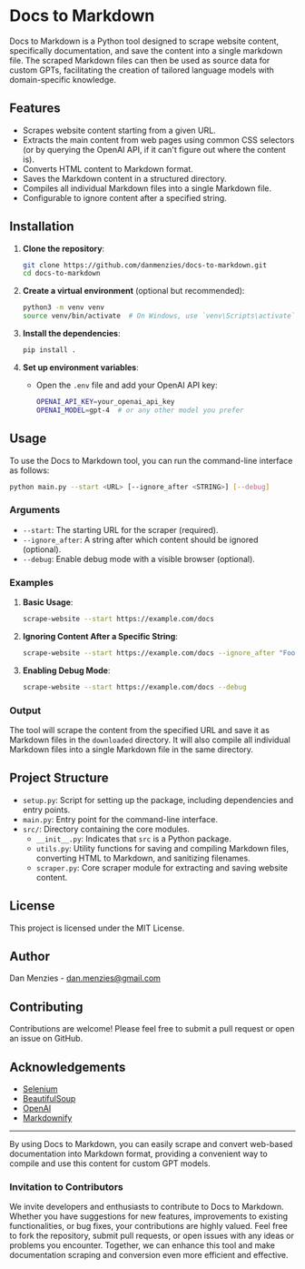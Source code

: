 # Docs to Markdown

Docs to Markdown is a Python tool designed to scrape website content, specifically documentation, and save the content into a single markdown file. The scraped Markdown files can then be used as source data for custom GPTs, facilitating the creation of tailored language models with domain-specific knowledge.

## Features

- Scrapes website content starting from a given URL.
- Extracts the main content from web pages using common CSS selectors (or by querying the OpenAI API, if it can't figure out where the content is).
- Converts HTML content to Markdown format.
- Saves the Markdown content in a structured directory.
- Compiles all individual Markdown files into a single Markdown file.
- Configurable to ignore content after a specified string.

## Installation

1. **Clone the repository**:
   ```bash
   git clone https://github.com/danmenzies/docs-to-markdown.git
   cd docs-to-markdown
   ```

2. **Create a virtual environment** (optional but recommended):
   ```bash
   python3 -m venv venv
   source venv/bin/activate  # On Windows, use `venv\Scripts\activate`
   ```

3. **Install the dependencies**:
   ```bash
   pip install .
   ```

4. **Set up environment variables**:
   - Open the `.env` file and add your OpenAI API key:
     ```bash
     OPENAI_API_KEY=your_openai_api_key
     OPENAI_MODEL=gpt-4  # or any other model you prefer
     ```

## Usage

To use the Docs to Markdown tool, you can run the command-line interface as follows:

```bash
python main.py --start <URL> [--ignore_after <STRING>] [--debug]
```

### Arguments

- `--start`: The starting URL for the scraper (required).
- `--ignore_after`: A string after which content should be ignored (optional).
- `--debug`: Enable debug mode with a visible browser (optional).

### Examples

1. **Basic Usage**:
   ```bash
   scrape-website --start https://example.com/docs
   ```

2. **Ignoring Content After a Specific String**:
   ```bash
   scrape-website --start https://example.com/docs --ignore_after "Footer"
   ```

3. **Enabling Debug Mode**:
   ```bash
   scrape-website --start https://example.com/docs --debug
   ```

### Output

The tool will scrape the content from the specified URL and save it as Markdown files in the `downloaded` directory. It will also compile all individual Markdown files into a single Markdown file in the same directory.

## Project Structure

- `setup.py`: Script for setting up the package, including dependencies and entry points.
- `main.py`: Entry point for the command-line interface.
- `src/`: Directory containing the core modules.
  - `__init__.py`: Indicates that `src` is a Python package.
  - `utils.py`: Utility functions for saving and compiling Markdown files, converting HTML to Markdown, and sanitizing filenames.
  - `scraper.py`: Core scraper module for extracting and saving website content.

## License

This project is licensed under the MIT License.

## Author

Dan Menzies - [dan.menzies@gmail.com](mailto:dan.menzies@gmail.com)

## Contributing

Contributions are welcome! Please feel free to submit a pull request or open an issue on GitHub.

## Acknowledgements

- [Selenium](https://www.selenium.dev/)
- [BeautifulSoup](https://www.crummy.com/software/BeautifulSoup/)
- [OpenAI](https://www.openai.com/)
- [Markdownify](https://pypi.org/project/markdownify/)

---

By using Docs to Markdown, you can easily scrape and convert web-based documentation into Markdown format, providing a convenient way to compile and use this content for custom GPT models.

### Invitation to Contributors

We invite developers and enthusiasts to contribute to Docs to Markdown. Whether you have suggestions for new features, improvements to existing functionalities, or bug fixes, your contributions are highly valued. Feel free to fork the repository, submit pull requests, or open issues with any ideas or problems you encounter. Together, we can enhance this tool and make documentation scraping and conversion even more efficient and effective.